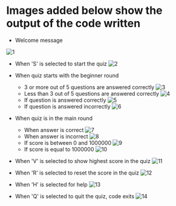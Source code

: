# Images added below show the output of the code written

*   Welcome message

![1](https://user-images.githubusercontent.com/89745488/132411572-fc8ce424-eda7-4dad-bbae-a75e8ecc6563.JPG)

*   When 'S' is selected to start the quiz
![2](https://user-images.githubusercontent.com/89745488/132411634-a1afa015-b663-4865-9aca-4b310fc24940.JPG)

*   When quiz starts with the beginner round
    *   3 or more out of 5 questions are answered correctly
    ![3](https://user-images.githubusercontent.com/89745488/132412098-da707331-6a0d-4820-99d4-2f21b4b245e2.JPG)
    *   Less than 3 out of 5 questions are answered correctly
    ![4](https://user-images.githubusercontent.com/89745488/132412325-8fc18f48-17d2-4cb1-aa95-bf29f4d4870b.JPG)
    *   If question is answered correctly
    ![5](https://user-images.githubusercontent.com/89745488/132412488-e8bc448a-3dd9-4b1b-bc13-f858dc86420a.JPG)
    *   If question is answered incorrectly
    ![6](https://user-images.githubusercontent.com/89745488/132412528-5662115e-70af-4fef-9c3f-e27e55d6c674.JPG)

*   When quiz is in the main round
    *   When answer is correct
    ![7](https://user-images.githubusercontent.com/89745488/132413611-75d49c4e-db76-4331-ab4e-b4afca856b45.JPG)
    *   When answer is incorrect
    ![8](https://user-images.githubusercontent.com/89745488/132413677-ed7406f3-f6d0-45c4-a947-432e4ab5b756.JPG)
    *   If score is between 0 and 1000000
    ![9](https://user-images.githubusercontent.com/89745488/132413795-098d5684-41a4-47b5-a6d8-a50a6e62402e.JPG)
    *   If score is equal to 1000000
    ![10](https://user-images.githubusercontent.com/89745488/132414136-f5e21f6d-03f7-4b72-965b-f6a4400f053d.JPG)

*   When 'V' is selected to show highest score in the quiz
![11](https://user-images.githubusercontent.com/89745488/132414259-3551d569-8c53-4be2-8d61-dea36d100872.JPG)

*   When 'R' is selected to reset the score in the quiz
![12](https://user-images.githubusercontent.com/89745488/132415385-f8360ec5-ce55-4853-b46e-332b177d0350.JPG)

*   When 'H' is selected for help
![13](https://user-images.githubusercontent.com/89745488/132415522-82792f96-e736-47c6-af11-78d27aea8b1d.JPG)

*   When 'Q' is selected to quit the quiz, code exits
![14](https://user-images.githubusercontent.com/89745488/132415641-4893a018-c888-4622-8375-480b9cbf8b6c.JPG)
